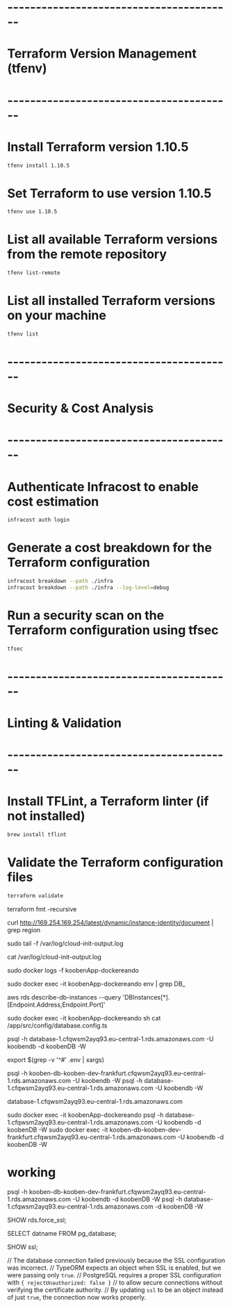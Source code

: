 # ----------------------------------------
# Terraform Version Management (tfenv)
# ----------------------------------------

# Install Terraform version 1.10.5
```bash
tfenv install 1.10.5
```

# Set Terraform to use version 1.10.5
```bash
tfenv use 1.10.5
```

# List all available Terraform versions from the remote repository
```bash
tfenv list-remote
```

# List all installed Terraform versions on your machine
```bash
tfenv list
```

# ----------------------------------------
# Security & Cost Analysis
# ----------------------------------------

# Authenticate Infracost to enable cost estimation
```bash
infracost auth login
```

# Generate a cost breakdown for the Terraform configuration

```bash
infracost breakdown --path ./infra
infracost breakdown --path ./infra --log-level=debug
```

# Run a security scan on the Terraform configuration using tfsec
```bash
tfsec
```


# ----------------------------------------
# Linting & Validation
# ----------------------------------------

# Install TFLint, a Terraform linter (if not installed)
```bash
brew install tflint
```

# Validate the Terraform configuration files
```bash
terraform validate
```


terraform fmt -recursive 

curl http://169.254.169.254/latest/dynamic/instance-identity/document | grep region


sudo tail -f /var/log/cloud-init-output.log

cat /var/log/cloud-init-output.log


sudo docker logs -f koobenApp-dockereando

sudo docker exec -it koobenApp-dockereando env | grep DB_

aws rds describe-db-instances --query 'DBInstances[*].[Endpoint.Address,Endpoint.Port]'



sudo docker exec -it koobenApp-dockereando sh
cat /app/src/config/database.config.ts

psql -h database-1.cfqwsm2ayq93.eu-central-1.rds.amazonaws.com -U koobendb -d koobenDB -W

export $(grep -v '^#' .env | xargs)

psql -h kooben-db-kooben-dev-frankfurt.cfqwsm2ayq93.eu-central-1.rds.amazonaws.com -U koobendb -W
psql -h database-1.cfqwsm2ayq93.eu-central-1.rds.amazonaws.com -U koobendb -W

database-1.cfqwsm2ayq93.eu-central-1.rds.amazonaws.com

sudo docker exec -it koobenApp-dockereando psql -h database-1.cfqwsm2ayq93.eu-central-1.rds.amazonaws.com -U koobendb -d koobenDB -W
sudo docker exec -it kooben-db-kooben-dev-frankfurt.cfqwsm2ayq93.eu-central-1.rds.amazonaws.com -U koobendb -d koobenDB -W


# working
psql -h kooben-db-kooben-dev-frankfurt.cfqwsm2ayq93.eu-central-1.rds.amazonaws.com -U koobendb -d koobenDB -W
psql -h database-1.cfqwsm2ayq93.eu-central-1.rds.amazonaws.com -d koobenDB -W


SHOW rds.force_ssl;

SELECT datname FROM pg_database;

SHOW ssl;


// The database connection failed previously because the SSL configuration was incorrect.
// TypeORM expects an object when SSL is enabled, but we were passing only `true`.
// PostgreSQL requires a proper SSL configuration with `{ rejectUnauthorized: false }`
// to allow secure connections without verifying the certificate authority.
// By updating `ssl` to be an object instead of just `true`, the connection now works properly.